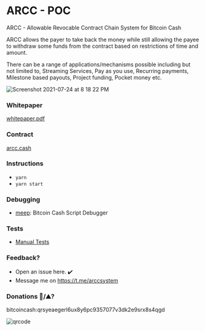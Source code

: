 # ARCC - POC
ARCC - Allowable Revocable Contract Chain System for Bitcoin Cash

ARCC allows the payer to take back the money while still allowing the payee to withdraw some funds from the contract based on restrictions of time and amount.

There can be a range of applications/mechanisms possible including but not limited to, Streaming Services, Pay as you use, Recurring payments, Milestone based payouts, Project funding, Pocket money etc.

![Screenshot 2021-07-24 at 8 18 22 PM](https://user-images.githubusercontent.com/7335120/126872166-89be7458-fe45-40e8-9037-4d6d868f26d5.png)


<h3>Whitepaper</h3>

[whitepaper.pdf](https://github.com/kiok46/arcc/blob/main/whitepaper.pdf)


<h3>Contract</h3>

[arcc.cash](https://github.com/kiok46/arcc/blob/main/contracts/arcc.cash)


<h3>Instructions</h3>

- `yarn`
- `yarn start`

<h3>Debugging</h3>

- [meep](https://github.com/gcash/meep): Bitcoin Cash Script Debugger

<h3>Tests</h3>

- [Manual Tests](https://github.com/kiok46/arcc/blob/main/ARCC_Manual_Tests.pages)


<h3>Feedback?</h3>

- Open an issue here. ✔️
- Message me on https://t.me/arccsystem

<h3>Donations 🍕/⛰?</h3>

bitcoincash:qrsyeaegerl6ux8y6pc9357077v3dk2e9srx8s4qgd

![qrcode](https://user-images.githubusercontent.com/7335120/126893698-e52988f4-0681-44e3-b403-6f1fa0f9ca52.png)
